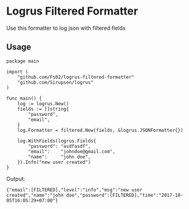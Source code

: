 # Logrus Filtered Formatter
Use this formatter to log json with filtered fields

## Usage
```
package main

import (
	"github.com/Fs02/logrus-filtered-formatter"
	"github.com/Sirupsen/logrus"
)

func main() {
	log := logrus.New()
	fields := []string{
		"password",
		"email",
	}
	log.Formatter = filtered.New(fields, &logrus.JSONFormatter{})

	log.WithFields(logrus.Fields{
		"password": "asdfasdf",
		"email":    "johndoe@gmail.com",
		"name":     "john doe",
	}).Info("new user created")
}
```
Output:
```
{"email":[FILTERED],"level":"info","msg":"new user created","name":"john doe","password":[FILTERED],"time":"2017-10-05T16:05:29+07:00"}
```
